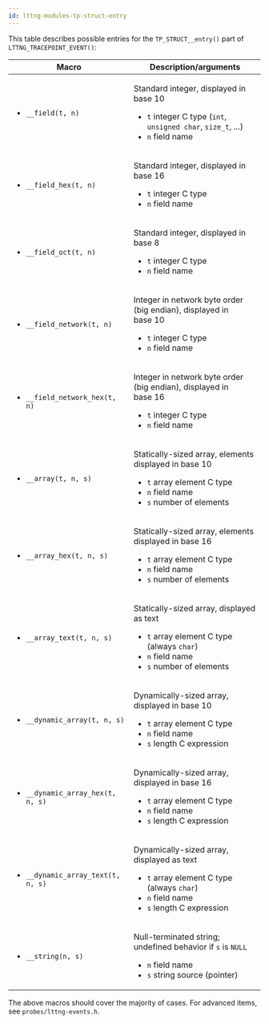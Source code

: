 ```yaml
---
id: lttng-modules-tp-struct-entry
---
```


This table describes possible entries for the `TP_STRUCT__entry()` part
of `LTTNG_TRACEPOINT_EVENT()`:

<div class="table">
<table class="func-desc">
    <thead>
        <tr>
            <th>Macro</th>
            <th>Description/arguments</th>
        </tr>
    </thead>
    <tbody>
        <tr>
            <td>
                <ul>
                    <li><code class="no-bg">__field(<span class="arg">t</span>, <span class="arg">n</span>)</code></li>
                </ul>
            </td>
            <td>
                <p>Standard integer, displayed in base&nbsp;10</p>
                <ul>
                    <li>
                        <code class="arg">t</code> integer C type
                        (<code>int</code>, <code>unsigned char</code>,
                        <code>size_t</code>, ...)
                    </li>
                    <li><code class="arg">n</code> field name</li>
                </ul>
            </td>
        </tr>
        <tr>
            <td>
                <ul>
                    <li><code class="no-bg">__field_hex(<span class="arg">t</span>, <span class="arg">n</span>)</code></li>
                </ul>
            </td>
            <td>
                <p>Standard integer, displayed in base&nbsp;16</p>
                <ul>
                    <li><code class="arg">t</code> integer C type</li>
                    <li><code class="arg">n</code> field name</li>
                </ul>
            </td>
        </tr>
        <tr>
            <td>
                <ul>
                    <li><code class="no-bg">__field_oct(<span class="arg">t</span>, <span class="arg">n</span>)</code></li>
                </ul>
            </td>
            <td>
                <p>Standard integer, displayed in base&nbsp;8</p>
                <ul>
                    <li>
                        <code class="arg">t</code> integer C type
                    </li>
                    <li><code class="arg">n</code> field name</li>
                </ul>
            </td>
        </tr>
        <tr>
            <td>
                <ul>
                    <li><code class="no-bg">__field_network(<span class="arg">t</span>, <span class="arg">n</span>)</code></li>
                </ul>
            </td>
            <td>
                <p>
                    Integer in network byte order (big endian),
                    displayed in base&nbsp;10
                </p>
                <ul>
                    <li>
                        <code class="arg">t</code> integer C type
                    </li>
                    <li><code class="arg">n</code> field name</li>
                </ul>
            </td>
        </tr>
        <tr>
            <td>
                <ul>
                    <li><code class="no-bg">__field_network_hex(<span class="arg">t</span>, <span class="arg">n</span>)</code></li>
                </ul>
            </td>
            <td>
                <p>
                    Integer in network byte order (big endian),
                    displayed in base&nbsp;16
                </p>
                <ul>
                    <li>
                        <code class="arg">t</code> integer C type
                    </li>
                    <li><code class="arg">n</code> field name</li>
                </ul>
            </td>
        </tr>
        <tr>
            <td>
                <ul>
                    <li><code class="no-bg">__array(<span class="arg">t</span>, <span class="arg">n</span>, <span class="arg">s</span>)</code></li>
                </ul>
            </td>
            <td>
                <p>Statically-sized array, elements displayed in base&nbsp;10</p>
                <ul>
                    <li>
                        <code class="arg">t</code> array element C type
                    </li>
                    <li><code class="arg">n</code> field name</li>
                    <li><code class="arg">s</code> number of elements</li>
                </ul>
            </td>
        </tr>
        <tr>
            <td>
                <ul>
                    <li><code class="no-bg">__array_hex(<span class="arg">t</span>, <span class="arg">n</span>, <span class="arg">s</span>)</code></li>
                </ul>
            </td>
            <td>
                <p>Statically-sized array, elements displayed in base&nbsp;16</p>
                <ul>
                    <li>
                        <code class="arg">t</code> array element C type
                    </li>
                    <li><code class="arg">n</code> field name</li>
                    <li><code class="arg">s</code> number of elements</li>
                </ul>
            </td>
        </tr>
        <tr>
            <td>
                <ul>
                    <li><code class="no-bg">__array_text(<span class="arg">t</span>, <span class="arg">n</span>, <span class="arg">s</span>)</code></li>
                </ul>
            </td>
            <td>
                <p>Statically-sized array, displayed as text</p>
                <ul>
                    <li>
                        <code class="arg">t</code> array element C type
                        (always <code>char</code>)
                    </li>
                    <li><code class="arg">n</code> field name</li>
                    <li><code class="arg">s</code> number of elements</li>
                </ul>
            </td>
        </tr>
        <tr>
            <td>
                <ul>
                    <li><code class="no-bg">__dynamic_array(<span class="arg">t</span>, <span class="arg">n</span>, <span class="arg">s</span>)</code></li>
                </ul>
            </td>
            <td>
                <p>Dynamically-sized array, displayed in base&nbsp;10</p>
                <ul>
                    <li>
                        <code class="arg">t</code> array element C type
                    </li>
                    <li><code class="arg">n</code> field name</li>
                    <li><code class="arg">s</code> length C expression</li>
                </ul>
            </td>
        </tr>
        <tr>
            <td>
                <ul>
                    <li><code class="no-bg">__dynamic_array_hex(<span class="arg">t</span>, <span class="arg">n</span>, <span class="arg">s</span>)</code></li>
                </ul>
            </td>
            <td>
                <p>Dynamically-sized array, displayed in base&nbsp;16</p>
                <ul>
                    <li>
                        <code class="arg">t</code> array element C type
                    </li>
                    <li><code class="arg">n</code> field name</li>
                    <li><code class="arg">s</code> length C expression</li>
                </ul>
            </td>
        </tr>
        <tr>
            <td>
                <ul>
                    <li><code class="no-bg">__dynamic_array_text(<span class="arg">t</span>, <span class="arg">n</span>, <span class="arg">s</span>)</code></li>
                </ul>
            </td>
            <td>
                <p>Dynamically-sized array, displayed as text</p>
                <ul>
                    <li>
                        <code class="arg">t</code> array element C type
                        (always <code>char</code>)
                    </li>
                    <li><code class="arg">n</code> field name</li>
                    <li><code class="arg">s</code> length C expression</li>
                </ul>
            </td>
        </tr>
        <tr>
            <td>
                <ul>
                    <li><code class="no-bg">__string(<span class="arg">n</span>, <span class="arg">s</span>)</code></li>
                </ul>
            </td>
            <td>
                <p>
                    Null-terminated string; undefined behavior
                    if <code class="arg">s</code> is <code>NULL</code>
                </p>
                <ul>
                    <li><code class="arg">n</code> field name</li>
                    <li><code class="arg">s</code> string source (pointer)</li>
                </ul>
            </td>
        </tr>
    </tbody>
</table>
</div>

The above macros should cover the majority of cases. For advanced items,
see `probes/lttng-events.h`.

